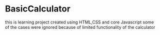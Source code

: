 # BasicCalculator
this is learning project created using HTML,CSS and core Javascript
some of the cases were ignored because of limited functionality of the calculator

